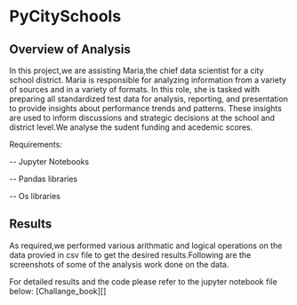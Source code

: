 # PyCitySchools

## Overview of Analysis

In this project,we are assisting Maria,the chief data scientist for a city school district. Maria is responsible for analyzing information from a variety of sources and in a variety of formats. In this role, she is tasked with preparing all standardized test data for analysis, reporting, and presentation to provide insights about performance trends and patterns.
These insights are used to inform discussions and strategic decisions at the school and district level.We analyse the sudent funding and acedemic scores.

Requirements:

-- Jupyter Notebooks

-- Pandas libraries

-- Os libraries

## Results

As required,we performed various arithmatic and logical operations on the data provied in csv file to get the desired results.Following are the screenshots of some of the analysis work done on the data.




For detailed results and the code please refer to the jupyter notebook file below:
[Challange_book][]




